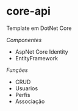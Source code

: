 # core-api
Template em DotNet Core 

*Componentes*
- AspNet Core Identity
- EntityFramework

*Funções*
- CRUD 
-  Usuarios
-  Perfis
-  Associação



